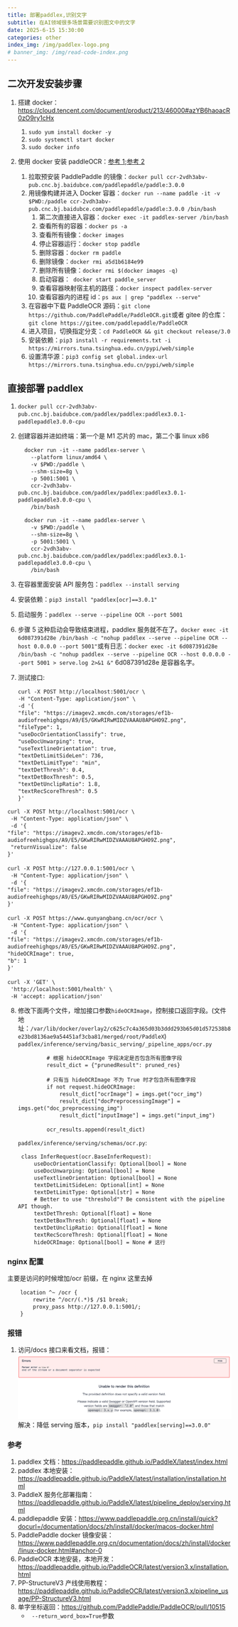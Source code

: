 ```yaml
---
title: 部署paddlex,识别文字
subtitle: 在AI领域很多场景需要识别图文中的文字
date: 2025-6-15 15:30:00
categories: other
index_img: /img/paddlex-logo.png
# banner_img: /img/read-code-index.png
---
```


## 二次开发安装步骤

1.  搭建 docker：https://cloud.tencent.com/document/product/213/46000#azYB6haoacR0zO9ry1cHx

    1. `sudo yum install docker -y`
    2. `sudo systemctl start docker`
    3. `sudo docker info`

2.  使用 docker 安装 paddleOCR：[参考 1](https://www.paddlepaddle.org.cn/documentation/docs/zh/install/docker/linux-docker.html#anchor-0);[参考 2](https://www.paddlepaddle.org.cn/install/quick?docurl=/documentation/docs/zh/install/docker/linux-docker.html)

    1. 拉取预安装 PaddlePaddle 的镜像：`docker pull ccr-2vdh3abv-pub.cnc.bj.baidubce.com/paddlepaddle/paddle:3.0.0`
    2. 用镜像构建并进入 Docker 容器：`docker run --name paddle -it -v $PWD:/paddle ccr-2vdh3abv-pub.cnc.bj.baidubce.com/paddlepaddle/paddle:3.0.0 /bin/bash`
       1. 第二次直接进入容器：`docker exec -it paddlex-server /bin/bash`
       2. 查看所有的容器：`docker ps -a`
       3. 查看所有镜像：`docker images`
       4. 停止容器运行：`docker stop paddle`
       5. 删除容器：`docker rm paddle`
       6. 删除镜像：`docker rmi a5d1b6184e99`
       7. 删除所有镜像：`docker rmi $(docker images -q)`
       8. 启动容器：` docker start paddle_server`
       9. 查看容器映射宿主机的路径：`docker inspect paddlex-server`
       10. 查看容器内的进程 id：`ps aux | grep "paddlex --serve"`
    3. 在容器中下载 PaddleOCR 源码：`git clone https://github.com/PaddlePaddle/PaddleOCR.git`或者 gitee 的仓库：`git clone https://gitee.com/paddlepaddle/PaddleOCR`
    4. 进入项目，切换指定分支：`cd PaddleOCR && git checkout release/3.0`
    5. 安装依赖：`pip3 install -r requirements.txt -i https://mirrors.tuna.tsinghua.edu.cn/pypi/web/simple`
    6. 设置清华源：`pip3 config set global.index-url https://mirrors.tuna.tsinghua.edu.cn/pypi/web/simple`

## 直接部署 paddlex

1. `docker pull ccr-2vdh3abv-pub.cnc.bj.baidubce.com/paddlex/paddlex:paddlex3.0.1-paddlepaddle3.0.0-cpu`
2. 创建容器并进如终端：第一个是 M1 芯片的 mac，第二个事 linux x86

   ```
     docker run -it --name paddlex-server \
       --platform linux/amd64 \
       -v $PWD:/paddle \
       --shm-size=8g \
       -p 5001:5001 \
       ccr-2vdh3abv-pub.cnc.bj.baidubce.com/paddlex/paddlex:paddlex3.0.1-paddlepaddle3.0.0-cpu \
       /bin/bash
   ```

   ```
     docker run -it --name paddlex-server \
       -v $PWD:/paddle \
       --shm-size=8g \
       -p 5001:5001 \
       ccr-2vdh3abv-pub.cnc.bj.baidubce.com/paddlex/paddlex:paddlex3.0.1-paddlepaddle3.0.0-cpu \
       /bin/bash
   ```

3. 在容器里面安装 API 服务包：`paddlex --install serving`
4. 安装依赖：`pip3 install "paddlex[ocr]==3.0.1"`
5. 启动服务：`paddlex --serve --pipeline OCR --port 5001`
6. 步骤 5 这种启动会导致结束进程，paddlex 服务就不在了。`docker exec -it 6d087391d28e /bin/bash -c "nohup paddlex --serve --pipeline OCR --host 0.0.0.0 --port 5001"`或有日志：`docker exec -it 6d087391d28e /bin/bash -c "nohup paddlex --serve --pipeline OCR --host 0.0.0.0 --port 5001 > serve.log 2>&1 &"` 6d087391d28e 是容器名字。
7. 测试接口:

   ```
   curl -X POST http://localhost:5001/ocr \
   -H "Content-Type: application/json" \
   -d '{
   "file": "https://imagev2.xmcdn.com/storages/ef1b-audiofreehighqps/A9/E5/GKwRIRwMIDZVAAAU8APGHO9Z.png",
   "fileType": 1,
   "useDocOrientationClassify": true,
   "useDocUnwarping": true,
   "useTextlineOrientation": true,
   "textDetLimitSideLen": 736,
   "textDetLimitType": "min",
   "textDetThresh": 0.4,
   "textDetBoxThresh": 0.5,
   "textDetUnclipRatio": 1.8,
   "textRecScoreThresh": 0.5
   }'
   ```

```
curl -X POST http://localhost:5001/ocr \
 -H "Content-Type: application/json" \
 -d '{
"file": "https://imagev2.xmcdn.com/storages/ef1b-audiofreehighqps/A9/E5/GKwRIRwMIDZVAAAU8APGHO9Z.png",
 "returnVisualize": false
}'

curl -X POST http://127.0.0.1:5001/ocr \
 -H "Content-Type: application/json" \
 -d '{
"file": "https://imagev2.xmcdn.com/storages/ef1b-audiofreehighqps/A9/E5/GKwRIRwMIDZVAAAU8APGHO9Z.png"
}'

curl -X POST https://www.qunyangbang.cn/ocr/ocr \
 -H "Content-Type: application/json" \
 -d '{
"file": "https://imagev2.xmcdn.com/storages/ef1b-audiofreehighqps/A9/E5/GKwRIRwMIDZVAAAU8APGHO9Z.png",
"hideOCRImage": true,
"b": 1
}'

curl -X 'GET' \
 'http://localhost:5001/health' \
 -H 'accept: application/json'

```

8. 修改下面两个文件，增加接口参数`hideOCRImage`，控制接口返回字段。(文件地址：`/var/lib/docker/overlay2/c625c7c4a365d03b3ddd293b65d01d572538b8e23bd8136ae9a54451af3cba81/merged/root/PaddleX`)
   `paddlex/inference/serving/basic_serving/_pipeline_apps/ocr.py`

   ```
            # 根据 hideOCRImage 字段决定是否包含所有图像字段
            result_dict = {"prunedResult": pruned_res}

            # 只有当 hideOCRImage 不为 True 时才包含所有图像字段
            if not request.hideOCRImage:
                result_dict["ocrImage"] = imgs.get("ocr_img")
                result_dict["docPreprocessingImage"] = imgs.get("doc_preprocessing_img")
                result_dict["inputImage"] = imgs.get("input_img")

            ocr_results.append(result_dict)

   ```

   `paddlex/inference/serving/schemas/ocr.py`:

   ```
    class InferRequest(ocr.BaseInferRequest):
        useDocOrientationClassify: Optional[bool] = None
        useDocUnwarping: Optional[bool] = None
        useTextlineOrientation: Optional[bool] = None
        textDetLimitSideLen: Optional[int] = None
        textDetLimitType: Optional[str] = None
        # Better to use "threshold"? Be consistent with the pipeline API though.
        textDetThresh: Optional[float] = None
        textDetBoxThresh: Optional[float] = None
        textDetUnclipRatio: Optional[float] = None
        textRecScoreThresh: Optional[float] = None
        hideOCRImage: Optional[bool] = None # 这行

   ```

### nginx 配置

主要是访问的时候增加/ocr 前缀，在 nginx 这里去掉

```
    location ^~ /ocr {
        rewrite ^/ocr/(.*)$ /$1 break;
        proxy_pass http://127.0.0.1:5001/;
    }

```

### 报错

1. 访问/docs 接口来看文档，报错：
   ![image](/img/image.png)
   解决：降低 serving 版本，`pip install "paddlex[serving]==3.0.0"`

### 参考

1. paddlex 文档：https://paddlepaddle.github.io/PaddleX/latest/index.html
2. paddlex 本地安装：https://paddlepaddle.github.io/PaddleX/latest/installation/installation.html
3. PaddleX 服务化部署指南：https://paddlepaddle.github.io/PaddleX/latest/pipeline_deploy/serving.html
4. paddlepaddle 安装：https://www.paddlepaddle.org.cn/install/quick?docurl=/documentation/docs/zh/install/docker/macos-docker.html
5. PaddlePaddle docker 镜像安装：https://www.paddlepaddle.org.cn/documentation/docs/zh/install/docker/linux-docker.html#anchor-0
6. PaddleOCR 本地安装，本地开发：https://paddlepaddle.github.io/PaddleOCR/latest/version3.x/installation.html
7. PP-StructureV3 产线使用教程：https://paddlepaddle.github.io/PaddleOCR/latest/version3.x/pipeline_usage/PP-StructureV3.html
8. 单字坐标返回：https://github.com/PaddlePaddle/PaddleOCR/pull/10515
   - ` --return_word_box=True`参数
